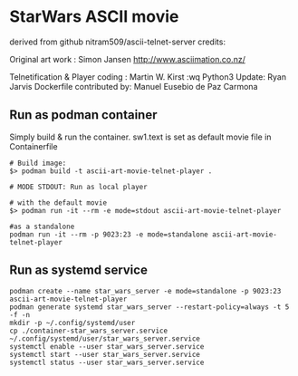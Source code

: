 StarWars ASCII movie
=============================
derived from github nitram509/ascii-telnet-server
credits:

Original art work : Simon Jansen http://www.asciimation.co.nz/

Telnetification & Player coding : Martin W. Kirst
:wq
Python3 Update: Ryan Jarvis Dockerfile contributed by: Manuel Eusebio de Paz Carmona


Run as podman container
-----------------------

Simply build & run the container.  sw1.text is set as default movie file in Containerfile

    # Build image:
    $> podman build -t ascii-art-movie-telnet-player .
    
    # MODE STDOUT: Run as local player
    
    # with the default movie
    $> podman run -it --rm -e mode=stdout ascii-art-movie-telnet-player
    
    #as a standalone
    podman run -it --rm -p 9023:23 -e mode=standalone ascii-art-movie-telnet-player
    
Run as systemd service
-----------------------
```
podman create --name star_wars_server -e mode=standalone -p 9023:23 ascii-art-movie-telnet-player
podman generate systemd star_wars_server --restart-policy=always -t 5 -f -n
mkdir -p ~/.config/systemd/user
cp ./container-star_wars_server.service ~/.config/systemd/user/star_wars_server.service
systemctl enable --user star_wars_server.service
systemctl start --user star_wars_server.service
systemctl status --user star_wars_server.service
``` 
